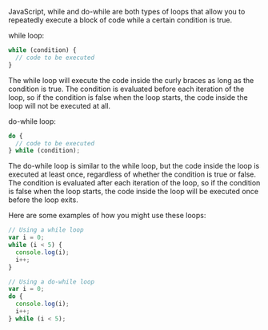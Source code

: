 JavaScript, while and do-while are both types of loops that allow you to repeatedly execute a block of code while a certain condition is true.

while loop:

```js
while (condition) {
  // code to be executed
}
```

The while loop will execute the code inside the curly braces as long as the condition is true. The condition is evaluated before each iteration of the loop, so if the condition is false when the loop starts, the code inside the loop will not be executed at all.

do-while loop:

```js
do {
  // code to be executed
} while (condition);
```
The do-while loop is similar to the while loop, but the code inside the loop is executed at least once, regardless of whether the condition is true or false. The condition is evaluated after each iteration of the loop, so if the condition is false when the loop starts, the code inside the loop will be executed once before the loop exits.

Here are some examples of how you might use these loops:

```js
// Using a while loop
var i = 0;
while (i < 5) {
  console.log(i);
  i++;
}

// Using a do-while loop
var i = 0;
do {
  console.log(i);
  i++;
} while (i < 5);
```
